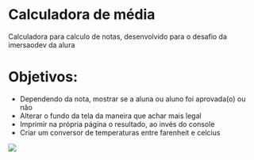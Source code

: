 # Calculadora de média
Calculadora para calculo de notas, desenvolvido para o desafio da imersaodev da alura

# Objetivos:
* Dependendo da nota, mostrar se a aluna ou aluno foi aprovada(o) ou não
* Alterar o fundo da tela da maneira que achar mais legal
* Imprimir na própria página o resultado, ao invés do console
* Criar um conversor de temperaturas entre farenheit e celcius

<img src="images/image-readme.jpg" />
